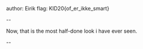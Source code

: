 author: Eirik
flag: KID20{of_er_ikke_smart}

--

Now, that is the most half-done look i have ever seen.

--